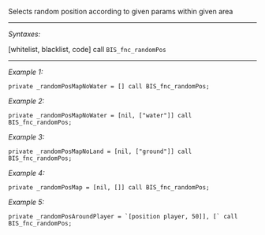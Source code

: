 Selects random position according to given params within given area


---
*Syntaxes:*

[whitelist, blacklist, code] call `BIS_fnc_randomPos`

---
*Example 1:*

```sqf
private _randomPosMapNoWater = [] call BIS_fnc_randomPos;
```

*Example 2:*

```sqf
private _randomPosMapNoWater = [nil, ["water"]] call BIS_fnc_randomPos;
```

*Example 3:*

```sqf
private _randomPosMapNoLand = [nil, ["ground"]] call BIS_fnc_randomPos;
```

*Example 4:*

```sqf
private _randomPosMap = [nil, []] call BIS_fnc_randomPos;
```

*Example 5:*

```sqf
private _randomPosAroundPlayer = `[position player, 50]], [` call BIS_fnc_randomPos;
```